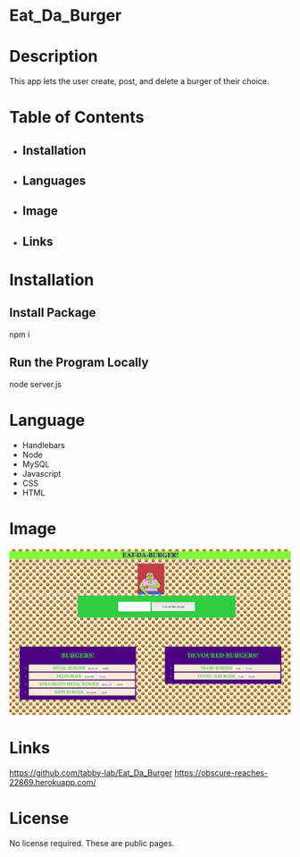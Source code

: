 # Eat_Da_Burger

# Description
This app lets the user create, post, and delete a burger of their choice. 

# Table of Contents
* ## Installation
* ## Languages
* ## Image
* ## Links


# Installation
## Install Package
npm i
##  Run the Program Locally
node server.js

# Language 
* Handlebars
* Node 
* MySQL
* Javascript
* CSS
* HTML

# Image
![IMG](public/assets/images/screenshot.png)

# Links
https://github.com/tabby-lab/Eat_Da_Burger
https://obscure-reaches-22869.herokuapp.com/

# License
No license required. These are public pages.